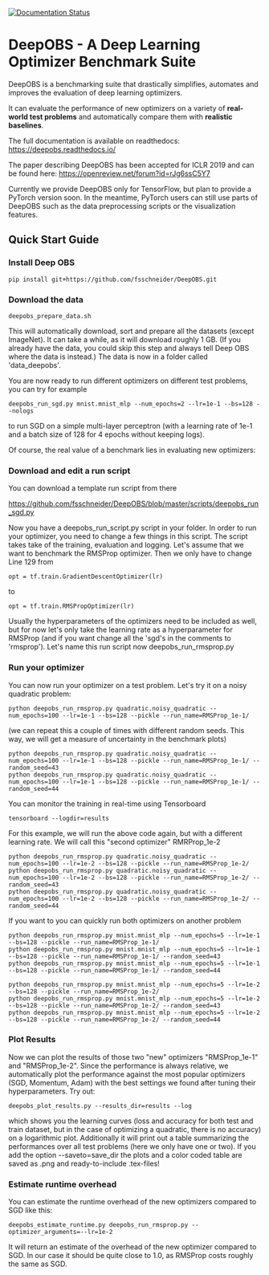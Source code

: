[![Documentation Status](https://readthedocs.org/projects/deepobs/badge/?version=latest)](http://deepobs.readthedocs.io/?badge=latest)


# DeepOBS - A Deep Learning Optimizer Benchmark Suite

DeepOBS is a benchmarking suite that drastically simplifies, automates and improves the evaluation of deep learning optimizers.

It can evaluate the performance of new optimizers on a variety of **real-world test problems** and automatically compare them with **realistic baselines**.

The full documentation is available on readthedocs: https://deepobs.readthedocs.io/

The paper describing DeepOBS has been accepted for ICLR 2019 and can be found here:
https://openreview.net/forum?id=rJg6ssC5Y7

Currently we provide DeepOBS only for TensorFlow, but plan to provide a PyTorch version soon. In the meantime, PyTorch users can still use parts of DeepOBS such as the data preprocessing scripts or the visualization features.

##  Quick Start Guide

### Install Deep OBS
	pip install git+https://github.com/fsschneider/DeepOBS.git

### Download the data
	deepobs_prepare_data.sh

This will automatically download, sort and prepare all the datasets (except ImageNet). It can take a while, as it will download roughly 1 GB.
(If you already have the data, you could skip this step and always tell Deep OBS where the data is instead.)
The data is now in a folder called 'data_deepobs'.

You are now ready to run different optimizers on different test problems, you can try for example

	deepobs_run_sgd.py mnist.mnist_mlp --num_epochs=2 --lr=1e-1 --bs=128 --nologs

to run SGD on a simple multi-layer perceptron (with a learning rate of 1e-1 and a batch size of 128 for 4 epochs without keeping logs).

Of course, the real value of a benchmark lies in evaluating new optimizers:

### Download and edit a run script
You can download a template run script from there

https://github.com/fsschneider/DeepOBS/blob/master/scripts/deepobs_run_sgd.py

Now you have a deepobs_run_script.py script in your folder. In order to run your optimizer, you need to change a few things in this script.
The script takes take of the training, evaluation and logging.
Let's assume that we want to benchmark the RMSProp optimizer. Then we only have to change Line 129 from

	opt = tf.train.GradientDescentOptimizer(lr)

   to

	opt = tf.train.RMSPropOptimizer(lr)

Usually the hyperparameters of the optimizers need to be included as well, but for now let's only take the learning rate as a hyperparameter for RMSProp (and if you want change all the 'sgd's in the comments to 'rmsprop'). Let's name this run script now deepobs_run_rmsprop.py

### Run your optimizer
   You can now run your optimizer on a test problem. Let's try it on a noisy quadratic problem:

	python deepobs_run_rmsprop.py quadratic.noisy_quadratic --num_epochs=100 --lr=1e-1 --bs=128 --pickle --run_name=RMSProp_1e-1/

   (we can repeat this a couple of times with different random seeds. This way, we will get a measure of uncertainty in the benchmark plots)

	python deepobs_run_rmsprop.py quadratic.noisy_quadratic --num_epochs=100 --lr=1e-1 --bs=128 --pickle --run_name=RMSProp_1e-1/ --random_seed=43
	python deepobs_run_rmsprop.py quadratic.noisy_quadratic --num_epochs=100 --lr=1e-1 --bs=128 --pickle --run_name=RMSProp_1e-1/ --random_seed=44

   You can monitor the training in real-time using Tensorboard

    tensorboard --logdir=results

   For this example, we will run the above code again, but with a different learning rate. We will call this "second optimizer" RMRProp_1e-2

	python deepobs_run_rmsprop.py quadratic.noisy_quadratic --num_epochs=100 --lr=1e-2 --bs=128 --pickle --run_name=RMSProp_1e-2/
	python deepobs_run_rmsprop.py quadratic.noisy_quadratic --num_epochs=100 --lr=1e-2 --bs=128 --pickle --run_name=RMSProp_1e-2/ --random_seed=43
	python deepobs_run_rmsprop.py quadratic.noisy_quadratic --num_epochs=100 --lr=1e-2 --bs=128 --pickle --run_name=RMSProp_1e-2/ --random_seed=44

   If you want to you can quickly run both optimizers on another problem

	python deepobs_run_rmsprop.py mnist.mnist_mlp --num_epochs=5 --lr=1e-1 --bs=128 --pickle --run_name=RMSProp_1e-1/
	python deepobs_run_rmsprop.py mnist.mnist_mlp --num_epochs=5 --lr=1e-1 --bs=128 --pickle --run_name=RMSProp_1e-1/ --random_seed=43
	python deepobs_run_rmsprop.py mnist.mnist_mlp --num_epochs=5 --lr=1e-1 --bs=128 --pickle --run_name=RMSProp_1e-1/ --random_seed=44

	python deepobs_run_rmsprop.py mnist.mnist_mlp --num_epochs=5 --lr=1e-2 --bs=128 --pickle --run_name=RMSProp_1e-2/
	python deepobs_run_rmsprop.py mnist.mnist_mlp --num_epochs=5 --lr=1e-2 --bs=128 --pickle --run_name=RMSProp_1e-2/ --random_seed=43
	python deepobs_run_rmsprop.py mnist.mnist_mlp --num_epochs=5 --lr=1e-2 --bs=128 --pickle --run_name=RMSProp_1e-2/ --random_seed=44


### Plot Results
   Now we can plot the results of those two "new" optimizers "RMSProp_1e-1" and "RMSProp_1e-2". Since the performance is always relative, we automatically plot the performance against the most popular optimizers (SGD, Momentum, Adam) with the best settings we found after tuning their hyperparameters. Try out:

	deepobs_plot_results.py --results_dir=results --log

   which shows you the learning curves (loss and accuracy for both test and train dataset, but in the case of optimizing a quadratic, there is no accuracy) on a logarithmic plot.
   Additionally it will print out a table summarizing the performances over all test problems (here we only have one or two).
   If you add the option --saveto=save_dir the plots and a color coded table are saved as .png and ready-to-include .tex-files!

### Estimate runtime overhead
   You can estimate the runtime overhead of the new optimizers compared to SGD like this:

	deepobs_estimate_runtime.py deepobs_run_rmsprop.py --optimizer_arguments=--lr=1e-2
   It will return an estimate of the overhead of the new optimizer compared to SGD. In our case it should be quite close to 1.0, as RMSProp costs roughly the same as SGD.

